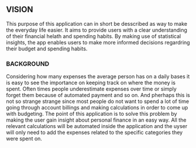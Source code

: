 ## VISION
This purpose of this application can in short be desscribed as way to make the everyday life easier. It aims to provide users with a clear understanding of their financial helath and spending habits. By making use of statistical insights, the app enables users to make more informed decisions regardring their budget and spending habits.

### BACKGROUND
Considering how many expenses the average person has on a daily bases it is easy to see the importance on keeping track on where the money is spent. Often times people underestimate expenses over time or simply forget them because of automated payment and so on. And pherhaps this is not so strange strange since most people do not want to spend a lot of time going through account billings and making calculations in order to come up with budgeting. The point of this application is to solve this problem by making the user gain insight about personal finance in an easy way. All the relevant calculations will be automated inside the application and the uyser will only need to add the expenses related to the specific categories they were spent on.  
